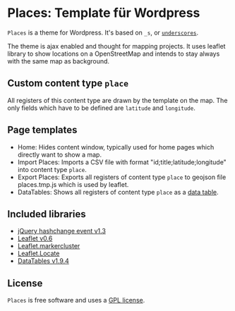 Places: Template für Wordpress
==============================

`Places` is a theme for Wordpress. It's based on `_s`, or [`underscores`](http://underscores.me/).

The theme is ajax enabled and thought for mapping projects. It uses leaflet library to show locations on a OpenStreetMap and intends to stay always with the same map as background.

## Custom content type `place`

All registers of this content type are drawn by the template on the map. The only fields which have to be defined are `latitude` and `longitude`.

## Page templates

- Home: Hides content window, typically used for home pages which directly want to show a map.
- Import Places: Imports a CSV file with format "id;title;latitude;longitude" into content type `place`.
- Export Places: Exports all registers of content type `place` to geojson file places.tmp.js which is used by leaflet.
- DataTables: Shows all registers of content type `place` as a [data table](http://www.datatables.net/).

## Included libraries

- [jQuery hashchange event v1.3](http://benalman.com/projects/jquery-hashchange-plugin/)
- [Leaflet v0.6](http://leafletjs.com/)
- [Leaflet.markercluster](https://github.com/Leaflet/Leaflet.markercluster)
- [Leaflet.Locate](https://github.com/domoritz/leaflet-locatecontrol)
- [DataTables v1.9.4](http://www.datatables.net/)

## License

`Places` is free software and uses a [GPL license](license.txt).
